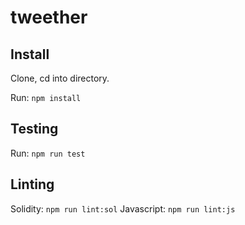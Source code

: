 # tweether

## Install

Clone, cd into directory.

Run: `npm install`

## Testing

Run: `npm run test`

## Linting

Solidity: `npm run lint:sol`
Javascript: `npm run lint:js`

